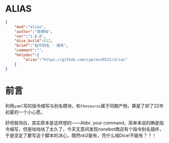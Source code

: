 # ALIAS

```json
{
    "mod":"alias",
    "author":"简律纯",
    "ver":"1.0.0",
    "dice_build":612,
    "brief":"指令别名 - 缩写",
    "comment":"",
    "helpdoc":{
        "alias":"https://github.com/cypress0522/alias"
    }
}
```

# 前言

利用`yaml`写的指令缩写与别名模块，和`thesaurus`属于同期产物，算是了却了22年初夏的一个小心愿。

好吧我坦白，其实原本是这样想的——Abbr. your command，简单来说的确是指令缩写，但是咕咕咕了太久了，今天无意间发现nonebot商店有个指令别名插件，于是坚定了要写这个脚本的决心，既然nb2能有，凭什么咱Dice!不能有？？！
